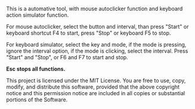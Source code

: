 This is a automative tool, with mouse autoclicker function and keyboard action simulator function.

For mouse autoclicker, select the button and interval, than press "Start" or keyboard shortcut F4 to start, press "Stop" or keyboard F5 to stop.

For keyboard simulator, select the key and mode, if the mode is pressing, ignore the interval option, if the mode is clicking, select the interval. Press "Start" and "Stop", or F6 and F7 to start and stop.

**Esc stops all functions.**

This project is licensed under the MIT License. You are free to use, copy, modify, and distribute this software, provided that the above copyright notice and this permission notice are included in all copies or substantial portions of the Software.